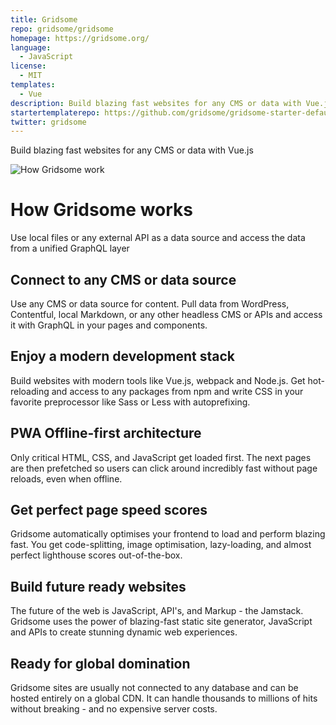 ```yaml
---
title: Gridsome
repo: gridsome/gridsome
homepage: https://gridsome.org/
language:
  - JavaScript
license:
  - MIT
templates:
  - Vue
description: Build blazing fast websites for any CMS or data with Vue.js
startertemplaterepo: https://github.com/gridsome/gridsome-starter-default
twitter: gridsome
---
```


Build blazing fast websites for any CMS or data with Vue.js

![How Gridsome work](https://thepracticaldev.s3.amazonaws.com/i/878bujtx44yni3oub1hf.gif)

# How Gridsome works

Use local files or any external API as a data source and access the data from a unified GraphQL layer

## Connect to any CMS or data source

Use any CMS or data source for content. Pull data from WordPress, Contentful, local Markdown, or any other headless CMS or APIs and access it with GraphQL in your pages and components.

## Enjoy a modern development stack

Build websites with modern tools like Vue.js, webpack and Node.js. Get hot-reloading and access to any packages from npm and write CSS in your favorite preprocessor like Sass or Less with autoprefixing.

## PWA Offline-first architecture

Only critical HTML, CSS, and JavaScript get loaded first. The next pages are then prefetched so users can click around incredibly fast without page reloads, even when offline.

## Get perfect page speed scores

Gridsome automatically optimises your frontend to load and perform blazing fast. You get code-splitting, image optimisation, lazy-loading, and almost perfect lighthouse scores out-of-the-box.

## Build future ready websites

The future of the web is JavaScript, API's, and Markup - the Jamstack. Gridsome uses the power of blazing-fast static site generator, JavaScript and APIs to create stunning dynamic web experiences.

## Ready for global domination

Gridsome sites are usually not connected to any database and can be hosted entirely on a global CDN. It can handle thousands to millions of hits without breaking - and no expensive server costs.
